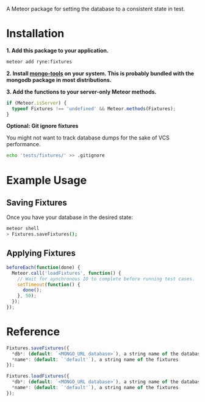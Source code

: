 A Meteor package for setting the database to a consistent state in test.

Installation
============

**1. Add this package to your application.**

```sh
meteor add ryne:fixtures
```

**2. Install [mongo-tools](https://github.com/mongodb/mongo-tools) on your system. This is probably bundled with the mongodb package in most distributions.**

**3. Add the functions to your server-only Meteor methods.**

```js
if (Meteor.isServer) {
  typeof Fixtures !== 'undefined' && Meteor.methods(Fixtures);
}
```

**Optional: Git ignore fixtures**

You might not want to track database dumps for the sake of VCS performance.

```sh
echo 'tests/fixtures/' >> .gitignore
```

Example Usage
=============

Saving Fixtures
---------------

Once you have your database in the desired state:

```sh
meteor shell
> Fixtures.saveFixtures();
```

Applying Fixtures
-----------------

```js
beforeEach(function(done) {
  Meteor.call('loadFixtures', function() {
    // Wait for aynchronous IO to complete before running test cases.
    setTimeout(function() {
      done();
    }, 50);
  });
});
```

Reference
=========

```js
Fixtures.saveFixtures({
  *db*: (default: `<MONGO_URL database>`), a string name of the database to save,
  *name*: (default: `'default'`), a string name of the fixtures
});
```

```js
Fixtures.loadFixtures({
  *db*: (default: `<MONGO_URL database>`), a string name of the database to load,
  *name*: (default: `'default'`), a string name of the fixtures
});
```
